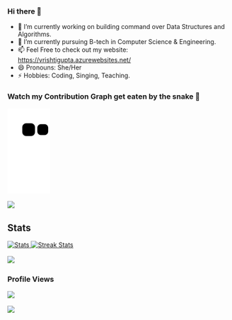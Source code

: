 ### Hi there 👋


<!-- **VrishtiGupta11/VrishtiGupta11** is a ✨ _special_ ✨ repository because its `README.md` (this file) appears on your GitHub profile.

Here are some ideas to get you started:
 -->
- 🔭 I’m currently working on building command over Data Structures and Algorithms.
- 🌱 I’m currently pursuing B-tech in Computer Science & Engineering.
- 📫 Feel Free to check out my website: https://vrishtigupta.azurewebsites.net/
- 😄 Pronouns: She/Her
- ⚡ Hobbies: Coding, Singing, Teaching.

<!-- - 👯 I’m looking to collaborate on ...
- 🤔 I’m looking for help with ...
- 💬 Ask me about ... -->

###  Watch my Contribution Graph get eaten by the snake 🥳
![snake gif](https://raw.githubusercontent.com/VrishtiGupta11/VrishtiGupta11/output/github-contribution-grid-snake.svg)

<img src="https://user-images.githubusercontent.com/73097560/115834477-dbab4500-a447-11eb-908a-139a6edaec5c.gif">

<a><h2>Stats</h2></a>
<div>
    <a href="https://github-readme-stats.vercel.app">
        <img width="49%" alt="Stats" src="https://github-readme-stats.vercel.app/api?&count_private=true&include_all_commits=true&username=VrishtiGupta11&theme=shades-of-purple&custom_title=GitHub+Stats&hide_border=true"/>
    </a>
    <a href="https://github-readme-streak-stats.herokuapp.com">
        <img width="49%" alt="Streak Stats" src="https://github-readme-streak-stats.herokuapp.com/?user=VrishtiGupta11&theme=shades-of-purple&hide_border=true"/>
    </a>
  </div>
  </br>


<img src="https://user-images.githubusercontent.com/73097560/115834477-dbab4500-a447-11eb-908a-139a6edaec5c.gif">

  
 </br>
  
### Profile Views

![](https://count.getloli.com/get/@akshaynarisetti.github.readme)
</br>

<img src="https://user-images.githubusercontent.com/73097560/115834477-dbab4500-a447-11eb-908a-139a6edaec5c.gif">
</br>
